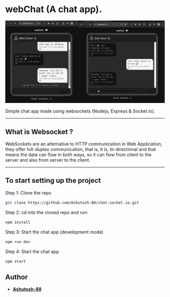 # webChat (A chat app).

![Preview_TicTacToe](./chat-app-demo.png)

Simple chat app made using websockets (Nodejs, Express & Socket.io).

---

## What is Websocket ?

WebSockets are an alternative to HTTP communication in Web Application, they offer full-duplex communication, that is, it is, bi-directional and that means the data can flow in both ways, so it can flow from client to the server and also from server to the client.

---

## To start setting up the project

Step 1: Clone the repo

```bash
git clone https://github.com/Ashutosh-88/chat-socket.io.git
```

Step 2: cd into the cloned repo and run:

```bash
npm install
```

Step 3: Start the chat app (development mode)

```bash
npm run dev
```

Step 4: Start the chat app

```bash
npm start
```

## Author

- [**Ashutosh-88**](https://www.linkedin.com/in/ashutosh-tiwari-70b504190/)
